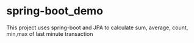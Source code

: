 # spring-boot_demo
This project uses spring-boot and JPA to calculate sum, average, count, min,max of last minute transaction
